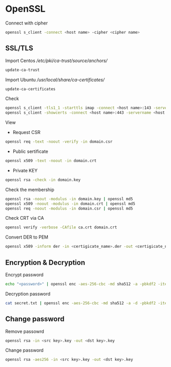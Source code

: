 # OpenSSL

Connect with cipher

```bash
openssl s_client -connect <host name> -cipher <cipher name>
```

## SSL/TLS

Import Centos
_/etc/pki/ca-trust/source/anchors/_

```bash
update-ca-trust
```

Import Ubuntu
_/usr/local/share/ca-certificates/_

```bash
update-ca-certificates
```

Check

```bash
openssl s_client -tls1_1 -starttls imap -connect <host name>:143 -servername <host name>
openssl s_client -showcerts -connect <host name>:443 -servername <host name>
```

View

* Request CSR

```bash
openssl req -text -noout -verify -in domain.csr
```

* Public sertificate

```bash
openssl x509 -text -noout -in domain.crt
```

* Private KEY

```bash
openssl rsa -check -in domain.key
```

Check the membership

```bash
openssl rsa -noout -modulus -in domain.key | openssl md5
openssl x509 -noout -modulus -in domain.crt | openssl md5
openssl req -noout -modulus -in domain.csr | openssl md5
```

Check CRT via CA

```bash
openssl verify -verbose -CAfile ca.crt domain.crt
```

Convert DER to PEM

```bash
openssl x509 -inform der -in <certigicate_name>.der -out <certigicate_name>.pem
```

## Encryption & Decryption

Encrypt password

```bash
echo "<password>" | openssl enc -aes-256-cbc -md sha512 -a -pbkdf2 -iter 100000 -salt -pass pass:<salt> > secret.txt
```

Decryption password

```bash
cat secret.txt | openssl enc -aes-256-cbc -md sha512 -a -d -pbkdf2 -iter 100000 -salt -pass pass:<salt>
```

## Change password

Remove passowrd

```bash
openssl rsa -in <src key>.key -out <dst key>.key
```

Change password

```bash
openssl rsa -aes256 -in <src key>.key -out <dst key>.key
```
